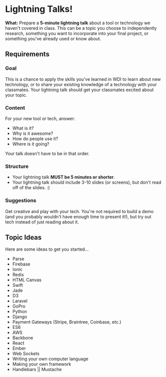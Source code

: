 # Lightning Talks!

**What:** Prepare a **5-minute lightning talk** about a tool or technology we haven't covered in class. This can be a topic you choose to independently research, something you want to incorporate into your final project, or something you've already used or know about.

## Requirements

### Goal

This is a chance to apply the skills you've learned in WDI to learn about new technology, or to share your existing knowledge of a technology with your classmates. Your lightning talk should get your classmates excited about your topic.

### Content

For your new tool or tech, answer:

* What is it?
* Why is it awesome?
* How do people use it?
* Where is it going?

Your talk doesn't have to be in that order.

### Structure

* Your lightning talk **MUST be 5 minutes or shorter**.
* Your lightning talk should include 3-10 slides (or screens), but don't read off of the slides. :)

### Suggestions

Get creative and play with your tech. You're not required to build a demo (and you probably wouldn't have enough time to present it!), but try out tech instead of just reading about it.

## Topic Ideas

Here are some ideas to get you started...

* Parse
* Firebase
* Ionic
* Redis
* HTML Canvas
* Swift
* Jade
* D3
* Laravel
* GoPro
* Python
* Django
* Payment Gateways (Stripe, Braintree, Coinbase, etc.)
* ES6
* AWS
* Backbone
* React
* Ember
* Web Sockets
* Writing your own computer language
* Making your own framework
* Handlebars || Mustache
